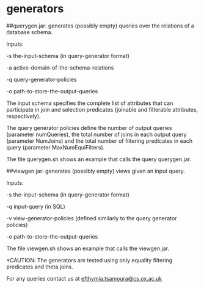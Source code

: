 # generators


##querygen.jar: generates (possibly empty) queries over the relations of a database schema. 

Inputs:

-s the-input-schema (in query-generator format) 

-a active-domain-of-the-schema-relations 

-q query-generator-policies 

-o path-to-store-the-output-queries

The input schema specifies the complete list of attributes that can participate in join and selection predicates (joinable and filterable attributes, respectively). 

The query generator policies define the number of output queries (parameter numQueries), the total number of joins in each output query (parameter NumJoins) and the total number of filtering predicates in each query (parameter MaxNumEquiFilters).

The file querygen.sh shows an example that calls the query querygen.jar.

##viewgen.jar: generates (possibly empty) views given an input query. 

Inputs:

-s the-input-schema (in query-generator format) 

-q input-query (in SQL)

-v view-generator-policies (defined similarly to the query generator policies)

-o path-to-store-the-output-queries

The file viewgen.sh shows an example that calls the viewgen.jar.

*CAUTION: The generators are tested using only equality filtering predicates and theta joins.

For any queries contact us at efthymia.tsamoura@cs.ox.ac.uk



